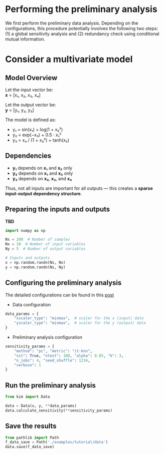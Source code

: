 # Performing the preliminary analysis

We first perform the preliminary data analysis. Depending on the configurations, this procedure potentially involves the following two steps: (1) a global sensitivity analysis and (2) redundancy check using conditional mutual information.

# Consider a multivariate model
## Model Overview

Let the input vector be:  
**x** = [x₁, x₂, x₃, x₄]

Let the output vector be:  
**y** = [y₁, y₂, y₃]

The model is defined as:

- y₁ = sin(x₁) + log(1 + x₂²)  
- y₂ = exp(−x₃) + 0.5 · x₁²  
- y₃ = x₄ / (1 + x₂²) + tanh(x₃)

## Dependencies

- **y₁** depends on **x₁** and **x₂** only  
- **y₂** depends on **x₁** and **x₃** only  
- **y₃** depends on **x₂**, **x₃**, and **x₄**

Thus, not all inputs are important for all outputs — this creates a **sparse input-output dependency structure**.

## Preparing the inputs and outputs
**TBD**

```python
import numpy as np

Ns = 200  # Number of samples
Nx = 10  # Number of input variables
Ny = 5  # Number of output variables

# Inputs and outputs
x = np.random.randn(Ns, Nx)
y = np.random.randn(Ns, Ny)

```

## Configuring the preliminary analysis

The detailed configurations can be found in this [post](./configs.md)

- Data configuration
```python
data_params = {
    "xscaler_type": "minmax",  # scaler for the x (input) data
    "yscaler_type": "minmax",  # scaler for the y (output) data
}
```

- Preliminary analysis configuration
```python
sensitivity_params = {
    "method": "pc", "metric": "it-knn",
    "sst": True, "ntest": 100, "alpha": 0.05, "k": 3,
    "n_jobs": 4, "seed_shuffle": 1234,
    "verbose": 1
}
```

## Run the preliminary analysis

```python
from kim import Data

data = Data(x, y, **data_params)
data.calculate_sensitivity(**sensitivity_params)
```

## Save the results

```python
from pathlib import Path
f_data_save = Path('./examples/tutorial/data')
data.save(f_data_save)
```

